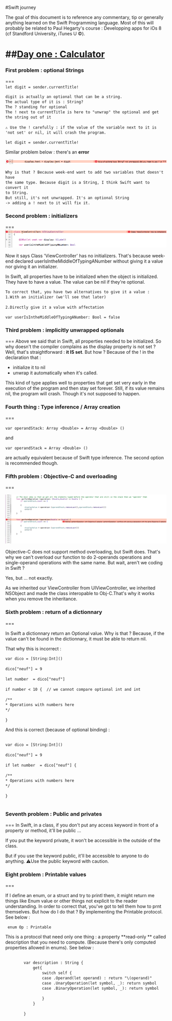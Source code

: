 #Swift journey

The goal of this document is to reference any commentary, tip or generally anything learned on the Swift Programming language. Most of this will probably be related to  Paul Hegarty's course : Developping apps for iOs 8 (cf Standford University, iTunes U ©).  


##[Day one : Calculator](id:1stDay)
===



### First problem : optional Strings
===     
`let digit = sender.currentTitle!`


	digit is actually an optional that can be a string.
	The actual type of it is : String? 
	The ? standing for optional
	The ! next to currentTitle is here to "unwrap" the optional and get the string out of it
            
    ⚠️ Use the ! carefully : if the value of the variable next to it is 'not set' or nil, it will crash the program.
        
        
`let digit = sender.currentTitle!`
        
        
 Similar problem below  : there's an **error** 
 

![image](imgReadMe/bug1.png)

  
  
	Why is that ? Because week-end want to add two variables that doesn't have 
	the same type. Because digit is a String, I think Swift want to convert it 
	to String.
	But still, it's not unwrapped. It's an optional String 
	-> adding a ! next to it will fix it.





### Second problem : initializers
===
![image](imgReadMe/bug2.png)

Now it says Class 'ViewController' has no initializers. That's because week-end declared userIsIntheMiddleOfTypingANumber without giving it a value nor giving it an initializer. 

In Swift, all properties have to be initialized when the object is initialized. They have to have a value. The value can be nil if they're optional.

	To correct that, you have two alternatives to give it a value : 
	1.With an initializer (we'll see that later)

	2.Directly give it a value with affectation
`var userIsIntheMiddleOfTypingANumber: Bool = false`



### Third problem :  implicitly unwrapped optionals
===
Above we said that in Swift, all properties needed to be initialized.
So why doesn't the compiler complains as the display property is not set ?
Well, that's straightforward : **it IS set**.  But how ? Because of the ! in the declaration that :

* initialize it to nil 
* unwrap it automatically when it's called.

This kind of type applies well to properties that get set very early in the execution of the program and then stay set forever.
Still, if its value remains nil, the program will crash. Though it's not supposed to happen.


### Fourth thing : Type inference / Array creation
===
    
`var operandStack: Array <Double> = Array <Double> ()`

and 

`var operandStack = Array <Double> ()`

 are actually equivalent because of Swift type inference. The second option is recommended though.

 

### Fifth problem : Objective-C and overloading
===

![image](imgReadMe/bug3.png)


Objective-C does not support method overloading, but Swift does. That's why we can't overload our function to do 2-operands operations and single-operand operations with the same name. But wait, aren't we coding in Swift ? 

Yes, but ... not exactly.

As we inherited our ViewController from UIViewController, we inherited NSObject and made the class interopable to Obj-C.That's why it works when you remove the inheritance.
 

### Sixth problem : return of a dictionnary
===

In Swift a dictionnary return an Optional value. Why is that ? Because, if the value can't be found in the dictionnary, it must be able to return nil.

That why this is incorrect : 

```
var dico = [String:Int]()

dico["neuf"] = 9

let number  = dico["neuf"] 

if number < 10 {  // we cannot compare optional int and int

/**
* Operations with numbers here
*/

}

```
And this is correct (because of optional binding) : 

```

var dico = [String:Int]()

dico["neuf"] = 9

if let number  = dico["neuf"] {

/**
* Operations with numbers here
*/

}


```

### Seventh problem : Public and privates
===
In Swift, in a class, if you don't put any access keyword in front of a property or method, it'll be public ... 

If you put the keyword private, it won't be accessible in the outside of the class.

But if you use the keyword public, it'll be accessible to anyone to do anything. 
⚠️Use the public keyword with caution.

### Eight problem : Printable values
===

If I define an enum, or a struct and try to printl them, it might return me things like Enum value or other things not explicit to the reader understanding.
In order to correct that, you've got to tell them how to prnt themselves. But how do I do that ?
By implementing the Printable protocol.
See below : 

```
 enum Op : Printable 

```


This is a protocol that need only one thing : a property **read-only ** called description that you need to compute. (Because there's only computed properties allowed in enums).
See below : 

```

        var description : String {
            get{
                switch self {
                case .Operand(let operand) : return "\(operand)"
                case .UnaryOperation(let symbol, _): return symbol
                case .BinaryOperation(let symbol, _): return symbol
                    
                }
            }
            
        }
```


